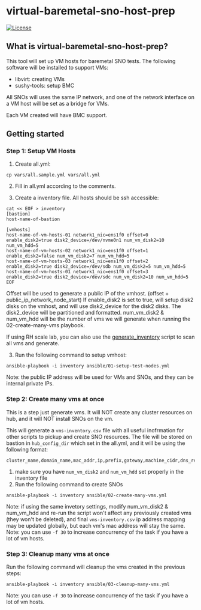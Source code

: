 # virtual-baremetal-sno-host-prep

[![License](https://img.shields.io/:license-apache-blue.svg)](http://www.apache.org/licenses/LICENSE-2.0.html)

## What is virtual-baremetal-sno-host-prep?

This tool will set up VM hosts for baremetal SNO tests. The following software will be installed to support VMs:
- libvirt: creating VMs
- sushy-tools: setup BMC

All SNOs will uses the same IP network, and one of the network interface on a VM host will be set as a bridge for VMs.

Each VM created will have BMC support.

## Getting started

### Step 1: Setup VM Hosts

1. Create all.yml:
```
cp vars/all.sample.yml vars/all.yml
```

2. Fill in all.yml according to the comments.

3. Create a inventory file. All hosts should be ssh accessible:
```
cat << EOF > inventory
[bastion]
host-name-of-bastion

[vmhosts]
host-name-of-vm-hosts-01 network1_nic=ens1f0 offset=0 enable_disk2=true disk2_device=/dev/nvme0n1 num_vm_disk2=10 num_vm_hdd=5
host-name-of-vm-hosts-02 network1_nic=ens1f0 offset=1 enable_disk2=false num_vm_disk2=7 num_vm_hdd=5
host-name-of-vm-hosts-03 network1_nic=ens1f0 offset=2 enable_disk2=true disk2_device=/dev/sdb num_vm_disk2=5 num_vm_hdd=5
host-name-of-vm-hosts-01 network1_nic=ens1f0 offset=3 enable_disk2=true disk2_device=/dev/sdc num_vm_disk2=10 num_vm_hdd=5
EOF
```
   Offset will be used to generate a public IP of the vmhost. (offset + public_ip_network_node_start)
   If enable_disk2 is set to true, will setup disk2 disks on the vmhost, and will use disk2_device for the disk2 disks. The disk2_device will be partitioned and formatted.
   num_vm_disk2 & num_vm_hdd will be the number of vms we will generate when running the 02-create-many-vms playbook.

   If using RH scale lab, you can also use the [generate_inventory](generate_inventory/README.md) script to scan all vms and generate.


3. Run the following command to setup vmhost:
```
ansible-playbook -i inventory ansible/01-setup-test-nodes.yml
```

Note: the public IP address will be used for VMs and SNOs, and they can be internal private IPs.

### Step 2: Create many vms at once
This is a step just generate vms. It will NOT create any cluster resources on hub, and it will NOT install SNOs on the vm.

This will generate a `vms-inventory.csv` file with all useful inofrmation for other scripts to pickup and create SNO resources.
The file will be stored on bastion in `hub_config_dir` which set in the all.yml, and it will be using the following format:
```
cluster_name,domain_name,mac_addr,ip,prefix,gateway,machine_cidr,dns_resolver,bmc_addr,bmc_username,bmc_password
```

1. make sure you have `num_vm_disk2` and `num_vm_hdd` set properly in the inventory file
2. Run the following command to create SNOs
```
ansible-playbook -i inventory ansible/02-create-many-vms.yml
```

Note: if using the same invetory settings, modify num_vm_disk2 & num_vm_hdd and re-run the script won't affect any previously created vms (they won't be deleted), and final `vms-inventory.csv` ip address mapping may be updated globally, but each vm's mac address will stay the same.
Note: you can use `-f 30` to increase concurrency of the task if you have a lot of vm hosts.

### Step 3: Cleanup many vms at once
Run the following command will cleanup the vms created in the previous steps:
```
ansible-playbook -i inventory ansible/03-cleanup-many-vms.yml
```

Note: you can use `-f 30` to increase concurrency of the task if you have a lot of vm hosts.
